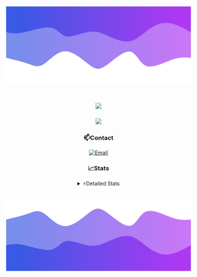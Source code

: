 ![Header](./header.png)
<div align="center">

<h1 align="center">
  <a href="https://git.io/typing-svg">
    <img src="https://readme-typing-svg.herokuapp.com/?lines=Hello,+There!+👋;This+is+chicho.;CEO+on+Hely+Development....;&center=true&size=25">
  </a>
</h1>
  
<p align="center">
  <img src="https://lanyard.cnrad.dev/api/852683595378196480" />
</p>

### 📫Contact
  [![Email](https://img.shields.io/badge/Email-gastondalla@gmail.com-04619f?style=for-the-badge&logo=gmail&logoColor=white)](mailto:gastondalla@gmail.com)
</br>  
### 📈Stats
<details>
    <summary> ⚡Detailed Stats</summary>
    <br/>

<!--START_SECTION:waka-->
![Code Time](http://img.shields.io/badge/Code%20Time-157%20hrs%202%20mins-blue)

![Profile Views](http://img.shields.io/badge/Profile%20Views-1-blue)

**🐱 My GitHub Data** 

> 📦 37.6 kB Used in GitHub's Storage 
 > 
> 🏆 7 Contributions in the Year 2023
 > 
> 🚫 Not Opted to Hire
 > 
> 📜 6 Public Repositories 
 > 
> 🔑 9 Private Repositories 
 > 
**I'm a Night 🦉** 

```text
🌞 Morning                14 commits          █░░░░░░░░░░░░░░░░░░░░░░░░   04.29 % 
🌆 Daytime                49 commits          ████░░░░░░░░░░░░░░░░░░░░░   15.03 % 
🌃 Evening                153 commits         ████████████░░░░░░░░░░░░░   46.93 % 
🌙 Night                  110 commits         ████████░░░░░░░░░░░░░░░░░   33.74 % 
```
📅 **I'm Most Productive on Tuesday** 

```text
Monday                   25 commits          ██░░░░░░░░░░░░░░░░░░░░░░░   07.67 % 
Tuesday                  65 commits          █████░░░░░░░░░░░░░░░░░░░░   19.94 % 
Wednesday                61 commits          █████░░░░░░░░░░░░░░░░░░░░   18.71 % 
Thursday                 32 commits          ██░░░░░░░░░░░░░░░░░░░░░░░   09.82 % 
Friday                   43 commits          ███░░░░░░░░░░░░░░░░░░░░░░   13.19 % 
Saturday                 48 commits          ████░░░░░░░░░░░░░░░░░░░░░   14.72 % 
Sunday                   52 commits          ████░░░░░░░░░░░░░░░░░░░░░   15.95 % 
```


📊 **This Week I Spent My Time On** 

```text
🕑︎ Time Zone: America/Argentina/Buenos_Aires

💬 Programming Languages: 
C#                       8 hrs 38 mins       ██████████░░░░░░░░░░░░░░░   38.29 % 
Other                    3 hrs 30 mins       ████░░░░░░░░░░░░░░░░░░░░░   15.55 % 
HTML                     3 hrs 17 mins       ████░░░░░░░░░░░░░░░░░░░░░   14.57 % 
JavaScript               2 hrs 39 mins       ███░░░░░░░░░░░░░░░░░░░░░░   11.77 % 
Python                   2 hrs 20 mins       ███░░░░░░░░░░░░░░░░░░░░░░   10.40 % 

🔥 Editors: 
Visual Studio            12 hrs 5 mins       █████████████░░░░░░░░░░░░   53.59 % 
VS Code                  10 hrs 28 mins      ████████████░░░░░░░░░░░░░   46.41 % 

🐱‍💻 Projects: 
Palometa                 9 hrs 58 mins       ███████████░░░░░░░░░░░░░░   44.20 % 
Unknown Project          7 hrs 17 mins       ████████░░░░░░░░░░░░░░░░░   32.30 % 
Coder                    3 hrs 11 mins       ████░░░░░░░░░░░░░░░░░░░░░   14.11 % 
StringExtractor          1 hr 6 mins         █░░░░░░░░░░░░░░░░░░░░░░░░   04.93 % 
SS Help                  39 mins             █░░░░░░░░░░░░░░░░░░░░░░░░   02.90 % 

💻 Operating System: 
Windows                  22 hrs 33 mins      █████████████████████████   100.00 % 
```

**I Mostly Code in JavaScript** 

```text
JavaScript               8 repos             █████████░░░░░░░░░░░░░░░░   36.36 % 
CSS                      3 repos             ███░░░░░░░░░░░░░░░░░░░░░░   13.64 % 
C#                       2 repos             ██░░░░░░░░░░░░░░░░░░░░░░░   09.09 % 
Python                   2 repos             ██░░░░░░░░░░░░░░░░░░░░░░░   09.09 % 
Batchfile                1 repo              █░░░░░░░░░░░░░░░░░░░░░░░░   04.55 % 
```




 Last Updated on 20/06/2023 11:10:05 UTC
<!--END_SECTION:waka-->
</details>

![Footer](./footer.png)
